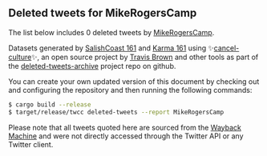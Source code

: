 ## Deleted tweets for MikeRogersCamp

The list below includes 0 deleted tweets by
[MikeRogersCamp](https://twitter.com/MikeRogersCamp).



Datasets generated by [SalishCoast 161](https://twitter.com/SalishCoastA) and [Karma 161](https://twitter.com/KarmaOneSixOne)
using ✨[cancel-culture](https://github.com/travisbrown/cancel-culture)✨, an open source project by [Travis Brown](https://twitter.com/travisbrown) 
and other tools as part of the [deleted-tweets-archive](https://github.com/salcoast/deleted-tweets-archive/) project repo on github.

You can create your own updated version of this document by checking out and configuring the
repository and then running the following commands:

```bash
$ cargo build --release
$ target/release/twcc deleted-tweets --report MikeRogersCamp
```

Please note that all tweets quoted here are sourced from the
[Wayback Machine](https://web.archive.org) and were not directly accessed through the Twitter API or
any Twitter client.

